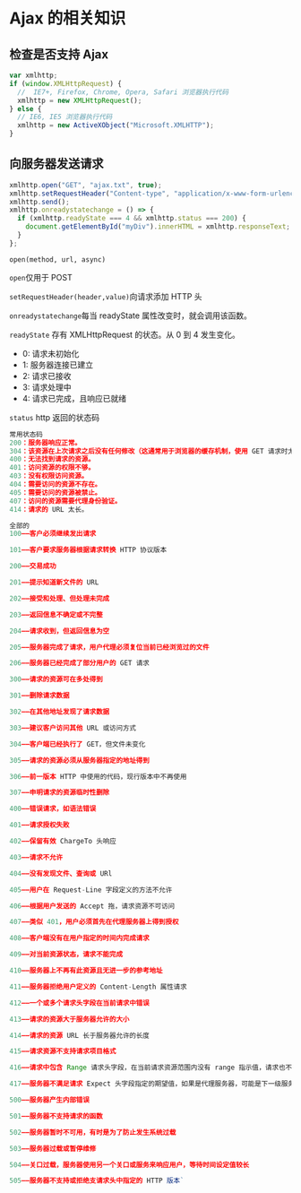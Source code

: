 # Ajax 的相关知识

## 检查是否支持 Ajax

```javascript
var xmlhttp;
if (window.XMLHttpRequest) {
  //  IE7+, Firefox, Chrome, Opera, Safari 浏览器执行代码
  xmlhttp = new XMLHttpRequest();
} else {
  // IE6, IE5 浏览器执行代码
  xmlhttp = new ActiveXObject("Microsoft.XMLHTTP");
}
```

## 向服务器发送请求

```javascript
xmlhttp.open("GET", "ajax.txt", true);
xmlhttp.setRequestHeader("Content-type", "application/x-www-form-urlencoded");
xmlhttp.send();
xmlhttp.onreadystatechange = () => {
  if (xmlhttp.readyState === 4 && xmlhttp.status === 200) {
    document.getElementById("myDiv").innerHTML = xmlhttp.responseText;
  }
};
```

`open(method, url, async)`

`open`仅用于 POST

`setRequestHeader(header,value)`向请求添加 HTTP 头

`onreadystatechange`每当 readyState 属性改变时，就会调用该函数。

`readyState` 存有 XMLHttpRequest 的状态。从 0 到 4 发生变化。

* 0: 请求未初始化
* 1: 服务器连接已建立
* 2: 请求已接收
* 3: 请求处理中
* 4: 请求已完成，且响应已就绪

`status` http 返回的状态码

```javascript
常用状态码
200：服务器响应正常。
304：该资源在上次请求之后没有任何修改（这通常用于浏览器的缓存机制，使用 GET 请求时尤其需要注意）。
400：无法找到请求的资源。
401：访问资源的权限不够。
403：没有权限访问资源。
404：需要访问的资源不存在。
405：需要访问的资源被禁止。
407：访问的资源需要代理身份验证。
414：请求的 URL 太长。
```

```javascript
全部的
100——客户必须继续发出请求

101——客户要求服务器根据请求转换 HTTP 协议版本

200——交易成功

201——提示知道新文件的 URL

202——接受和处理、但处理未完成

203——返回信息不确定或不完整

204——请求收到，但返回信息为空

205——服务器完成了请求，用户代理必须复位当前已经浏览过的文件

206——服务器已经完成了部分用户的 GET 请求

300——请求的资源可在多处得到

301——删除请求数据

302——在其他地址发现了请求数据

303——建议客户访问其他 URL 或访问方式

304——客户端已经执行了 GET，但文件未变化

305——请求的资源必须从服务器指定的地址得到

306——前一版本 HTTP 中使用的代码，现行版本中不再使用

307——申明请求的资源临时性删除

400——错误请求，如语法错误

401——请求授权失败

402——保留有效 ChargeTo 头响应

403——请求不允许

404——没有发现文件、查询或 URl

405——用户在 Request-Line 字段定义的方法不允许

406——根据用户发送的 Accept 拖，请求资源不可访问

407——类似 401，用户必须首先在代理服务器上得到授权

408——客户端没有在用户指定的时间内完成请求

409——对当前资源状态，请求不能完成

410——服务器上不再有此资源且无进一步的参考地址

411——服务器拒绝用户定义的 Content-Length 属性请求

412——一个或多个请求头字段在当前请求中错误

413——请求的资源大于服务器允许的大小

414——请求的资源 URL 长于服务器允许的长度

415——请求资源不支持请求项目格式

416——请求中包含 Range 请求头字段，在当前请求资源范围内没有 range 指示值，请求也不包含 If-Range 请求头字段

417——服务器不满足请求 Expect 头字段指定的期望值，如果是代理服务器，可能是下一级服务器不能满足请求

500——服务器产生内部错误

501——服务器不支持请求的函数

502——服务器暂时不可用，有时是为了防止发生系统过载

503——服务器过载或暂停维修

504——关口过载，服务器使用另一个关口或服务来响应用户，等待时间设定值较长

505——服务器不支持或拒绝支请求头中指定的 HTTP 版本`
```